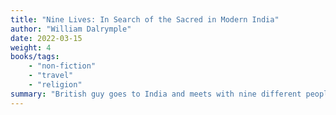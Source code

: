 ```yaml
---
title: "Nine Lives: In Search of the Sacred in Modern India"
author: "William Dalrymple"
date: 2022-03-15
weight: 4
books/tags:
    - "non-fiction"
    - "travel"
    - "religion"
summary: "British guy goes to India and meets with nine different people, each one on a different religious path and with an interesting story to be shared. William Dalrymple acknowledges his white colonialist britishness at the start of the book and seems to mostly stay out of the way and let the people he meets with tell their stories."
---
```

